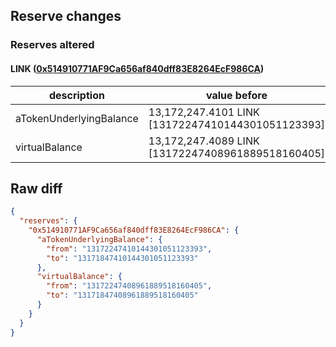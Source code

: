 ## Reserve changes

### Reserves altered

#### LINK ([0x514910771AF9Ca656af840dff83E8264EcF986CA](https://etherscan.io/address/0x514910771AF9Ca656af840dff83E8264EcF986CA))

| description | value before | value after |
| --- | --- | --- |
| aTokenUnderlyingBalance | 13,172,247.4101 LINK [13172247410144301051123393] | 13,171,847.4101 LINK [13171847410144301051123393] |
| virtualBalance | 13,172,247.4089 LINK [13172247408961889518160405] | 13,171,847.4089 LINK [13171847408961889518160405] |


## Raw diff

```json
{
  "reserves": {
    "0x514910771AF9Ca656af840dff83E8264EcF986CA": {
      "aTokenUnderlyingBalance": {
        "from": "13172247410144301051123393",
        "to": "13171847410144301051123393"
      },
      "virtualBalance": {
        "from": "13172247408961889518160405",
        "to": "13171847408961889518160405"
      }
    }
  }
}
```